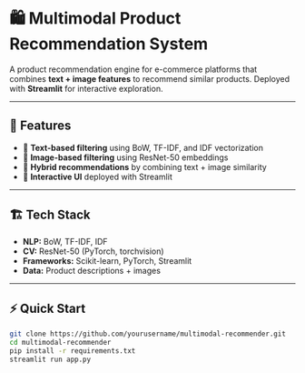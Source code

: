 # 🛍️ Multimodal Product Recommendation System  

A product recommendation engine for e-commerce platforms that combines **text + image features** to recommend similar products. Deployed with **Streamlit** for interactive exploration.  

---

## 🚀 Features  
- 🔹 **Text-based filtering** using BoW, TF-IDF, and IDF vectorization  
- 🔹 **Image-based filtering** using ResNet-50 embeddings  
- 🔹 **Hybrid recommendations** by combining text + image similarity  
- 🔹 **Interactive UI** deployed with Streamlit  

---

## 🏗️ Tech Stack  
- **NLP:** BoW, TF-IDF, IDF  
- **CV:** ResNet-50 (PyTorch, torchvision)  
- **Frameworks:** Scikit-learn, PyTorch, Streamlit  
- **Data:** Product descriptions + images  

---

## ⚡ Quick Start  
```bash
git clone https://github.com/yourusername/multimodal-recommender.git
cd multimodal-recommender
pip install -r requirements.txt
streamlit run app.py
